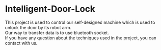 # Intelligent-Door-Lock
This project is used to control our self-designed machine which is used to unlock the door by its robot arm.  
Our way to transfer data is to use bluetooth socket.  
If you have any question about the techniques used in the project, you can contact with us.
